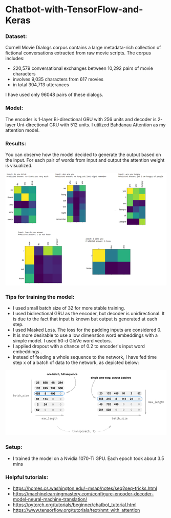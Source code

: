 # Chatbot-with-TensorFlow-and-Keras
 
### Dataset:  

 Cornell Movie Dialogs corpus contains a large metadata-rich collection of fictional conversations extracted from raw movie scripts.
 The corpus includes:
- 220,579 conversational exchanges between 10,292 pairs of movie characters
- involves 9,035 characters from 617 movies
- in total 304,713 utterances

I have used only 96048 pairs of these dialogs.

### Model:

The encoder is 1-layer Bi-directional GRU with 256 units and decoder is 2-layer Uni-directional GRU with 512 units. I utilized Bahdanau Attention as my attention model.

### Results:

You can observe how the model decided to generate the output based on the input. For each pair of words from input and output the attention weight is visualized.

![](pictures/attention_output.png)

### Tips for training the model:

* I used small batch size of 32 for more stable training.
* I used bidirectional GRU as the encoder, but decoder is unidirectional. It is due to the fact that input is known but output is generated at each step.
* I used Masked Loss. The loss for the padding inputs are considered 0.
* It is more desirable to use a low dimenstion word embeddings with a simple model. I used 50-d GloVe word vectors.
* I applied dropout with a chance of 0.2 to encoder's input word embeddings .
* Instead of feeding a whole sequence to the network, I have fed time step x of a batch of data to the network, as depicted below:

![picture is from pytorch chatbot toturial](pictures/seq2seq_batches.png)

### Setup:

* I trained the model on a Nvidia 1070-Ti GPU. Each epoch took about 3.5 mins

### Helpful tutorials:

* https://homes.cs.washington.edu/~msap/notes/seq2seq-tricks.html
* https://machinelearningmastery.com/configure-encoder-decoder-model-neural-machine-translation/
* https://pytorch.org/tutorials/beginner/chatbot_tutorial.html
* https://www.tensorflow.org/tutorials/text/nmt_with_attention
